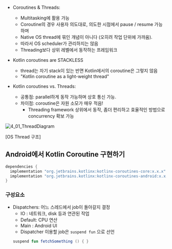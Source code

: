 - Coroutines & Threads:
  - Multitasking에 활용 가능
  - Coroutine의 경우 사용자 의도대로, 의도한 시점에서 pause / resume 가능하며
  - Native OS thread에 묶인 개념이 아니다 (오히려 작업 단위에 가까움).
  - 따라서 OS scheduler가 관리하지는 않음
  - Threading보다 상위 레벨에서 동작하는 프레임워크
  
- Kotlin coroutines are STACKLESS
  - thread는 자기 stack이 있는 반면 Kotlin에서의 coroutine은 그렇지 않음
  - "Kotlin coroutine as a light-weight thread"
  
- Kotlin coroutines vs. Threads:
  - 공통점: parallel하게 동작 가능하며 상호 통신 가능.
  - 차이점: coroutine은 자원 소모가 매우 적음!
    - Threading framework 상위에서 동작, 좀더 편리하고 효율적인 방법으로 concurrency 확보 가능
    
  
  
![4_01_ThreadDiagram](https://user-images.githubusercontent.com/57291261/99969029-4004a280-2ddd-11eb-9a20-2d76f00f7e38.jpg)

[OS Thread 구조]


## Android에서 Kotlin Coroutine 구현하기

```kotlin
dependencies {
  implementation "org.jetbrains.kotlinx:kotlinx-coroutines-core:x.x.x"
  implementation "org.jetbrains.kotlinx:kotlinx-coroutines-android:x.x.x"
}
```
### 구성요소
- Dispatchers: 어느 스레드에서 job이 돌아갈지 결정
  - IO     : 네트워크, disk 등과 연관된 작업
  - Default: CPU 연산
  - Main   : Android UI
  * Dispatcher 이용할 job은 `suspend fun` 으로 선언
  ```kotlin
  suspend fun fetchSomething () { }
  ```
  
